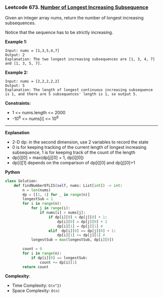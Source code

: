 ### Leetcode 673. [Number of Longest Increasing Subsequence](https://leetcode.com/problems/number-of-longest-increasing-subsequence/)
Given an integer array nums, return the number of longest increasing subsequences.

Notice that the sequence has to be strictly increasing.

**Example 1:**

```
Input: nums = [1,3,5,4,7]
Output: 2
Explanation: The two longest increasing subsequences are [1, 3, 4, 7] and [1, 3, 5, 7].
```

**Example 2:**

```
Input: nums = [2,2,2,2,2]
Output: 5
Explanation: The length of longest continuous increasing subsequence is 1, and there are 5 subsequences' length is 1, so output 5.
```

**Constraints:**

- 1 <= nums.length <= 2000
- -10<sup>6</sup> <= nums[i] <= 10<sup>6</sup>

******************************
**Explanation**
- 2-D dp: in the second dimension, use 2 variables to record the state
- 0 is for keeping tracking of the current length of longest increasing subsequence, 1 is for keeping track of the count of the length
- dp[i][0] = max(dp[j][0] + 1, dp[i][0])
- dp[i][1] depends on the comparison of dp[i][0] and dp[j][0]+1

**Python**

```python
class Solution:
    def findNumberOfLIS(self, nums: List[int]) -> int:
        n = len(nums)
        dp = [[1, 1] for _ in range(n)]
        longestSub = 1
        for i in range(n):
            for j in range(i):
                if nums[i] > nums[j]:
                    if dp[i][0] < dp[j][0] + 1:
                        dp[i][0] = dp[j][0] + 1
                        dp[i][1] = dp[j][1] # 
                    elif  dp[i][0] == dp[j][0] + 1:
                        dp[i][1] += dp[j][1] # 
            longestSub = max(longestSub, dp[i][0])
             
        count = 0
        for i in range(n):
            if dp[i][0] == longestSub:
                count += dp[i][1]
        return count
```

**Complexity**:

- Time Complexity: ```O(n^2)```
- Space Complexity: ```O(n)```
